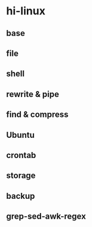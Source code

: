 # hi-linux

## base

## file

## shell

## rewrite & pipe

## find & compress

## Ubuntu

## crontab

## storage

## backup

## grep-sed-awk-regex
